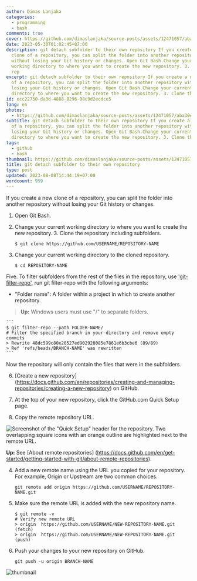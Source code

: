 ```yaml
---
author: Dimas Lanjaka
categories:
  - programming
  - bash
comments: true
cover: https://github.com/dimaslanjaka/source-posts/assets/12471057/aba30e58-526f-48c3-a2c5-fe7df582b8b2
date: 2023-05-30T01:02:45+07:00
description: git detach subfolder to their own repository If you create a new
  clone of a repository, you can split the folder into another repository
  without losing your Git history or changes. Open Git Bash.Change your current
  working directory to where you want to create the new repository. 3. Clone the
  rep
excerpt: git detach subfolder to their own repository If you create a new clone
  of a repository, you can split the folder into another repository without
  losing your Git history or changes. Open Git Bash.Change your current working
  directory to where you want to create the new repository. 3. Clone the rep
id: ecc22730-da3d-4888-8296-08c9d2ecdce5
lang: en
photos:
  - https://github.com/dimaslanjaka/source-posts/assets/12471057/aba30e58-526f-48c3-a2c5-fe7df582b8b2
subtitle: git detach subfolder to their own repository If you create a new clone
  of a repository, you can split the folder into another repository without
  losing your Git history or changes. Open Git Bash.Change your current working
  directory to where you want to create the new repository. 3. Clone the rep
tags:
  - github
  - bash
thumbnail: https://github.com/dimaslanjaka/source-posts/assets/12471057/aba30e58-526f-48c3-a2c5-fe7df582b8b2
title: git detach subfolder to their own repository
type: post
updated: 2023-08-08T14:44:19+07:00
wordcount: 959
---
```


If you create a new clone of a repository, you can split the folder into another repository without losing your Git history or changes.

1. Open Git Bash.

2. Change your current working directory to where you want to create the new repository. 3. Clone the repository including subfolders.

    ```
    $ git clone https://github.com/USERNAME/REPOSITORY-NAME
    ```

4. Change your current working directory to the cloned repository.

    ```
    $ cd REPOSITORY-NAME
    ```

Five. To filter subfolders from the rest of the files in the repository, use ['git-filter-repo'](https://github.com/newren/git-filter-repo), run git filter-repo with the following arguments:

- "Folder name":
A folder within a project in which to create another repository.

> **Up:** Windows users must use "/" to separate folders.

    ```
    $ git filter-repo --path FOLDER-NAME/
    # Filter the specified branch in your directory and remove empty commits
    > Rewrite 48dc599c80e20527ed902928085e7861e6b3cbe6 (89/89)
    > Ref 'refs/heads/BRANCH-NAME' was rewritten
    ```

Now the repository will only contain the files that were in the subfolders.

6. [Create a new repository] (https://docs.github.com/en/repositories/creating-and-managing-repositories/creating-a-new-repository) on GitHub.

7. At the top of your new repository, click the GitHub.com Quick Setup page.

3. Copy the remote repository URL.

![Screenshot of the "Quick Setup" header for the repository. Two overlapping square icons with an orange outline are highlighted next to the remote URL. ](https://docs.github.com/assets/cb-48149/images/help/repository/copy-remote-repository-url-quick-setup.png)

**Up:** See [About remote repositories] (https://docs.github.com/en/get-started/getting-started-with-git/about-remote-repositories).

4. Add a new remote name using the URL you copied for your repository. For example, Origin or Upstream are two common choices.

    ```
    git remote add origin https://github.com/USERNAME/REPOSITORY-NAME.git
    ```

5. Make sure the remote URL is added with the new repository name.

    ```
    $ git remote -v
    # Verify new remote URL
    > origin  https://github.com/USERNAME/NEW-REPOSITORY-NAME.git (fetch)
    > origin  https://github.com/USERNAME/NEW-REPOSITORY-NAME.git (push)
    ```

6. Push your changes to your new repository on GitHub.

    ```
    git push -u origin BRANCH-NAME
    ```

![thumbnail](https://github.com/dimaslanjaka/source-posts/assets/12471057/aba30e58-526f-48c3-a2c5-fe7df582b8b2)
